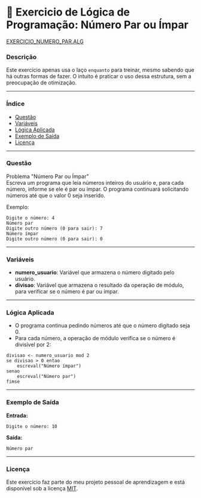 
# 🚀 Exercicio de Lógica de Programação: Número Par ou Ímpar

<a href="/logica-de-programacao/VisualG_Portugol/Estrutura_Condicional/Exercicios/exercicio_numero_par/exercicio_numero_par.alg">EXERCICIO_NUMERO_PAR.ALG</a>

### Descrição

Este exercício apenas usa o laço `enquanto` para treinar, mesmo sabendo que há outras formas de fazer. O intuito é praticar o uso dessa estrutura, sem a preocupação de otimização.

---

### Índice

- [Questão](#questão)
- [Variáveis](#variáveis)
- [Lógica Aplicada](#lógica-aplicada)
- [Exemplo de Saída](#exemplo-de-saída)
- [Licença](#licença)

---

### Questão

Problema "Número Par ou Ímpar"  
Escreva um programa que leia números inteiros do usuário e, para cada número, informe se ele é par ou ímpar. O programa continuará solicitando números até que o valor 0 seja inserido.

Exemplo:
```
Digite o número: 4
Número par
Digite outro número (0 para sair): 7
Número ímpar
Digite outro número (0 para sair): 0
```

---

### Variáveis

- **numero_usuario**: Variável que armazena o número digitado pelo usuário.
- **divisao**: Variável que armazena o resultado da operação de módulo, para verificar se o número é par ou ímpar.

---

### Lógica Aplicada

- O programa continua pedindo números até que o número digitado seja 0.
- Para cada número, a operação de módulo verifica se o número é divisível por 2:
```alg
divisao <- numero_usuario mod 2
se divisao > 0 entao
    escreval("Número ímpar")
senao
    escreval("Número par")
fimse
```

---

### Exemplo de Saída

**Entrada:**
```
Digite o número: 10
```

**Saída:**
```
Número par
```

---

### Licença

Este exercício faz parte do meu projeto pessoal de aprendizagem e está disponível sob a licença [MIT](LICENSE).

